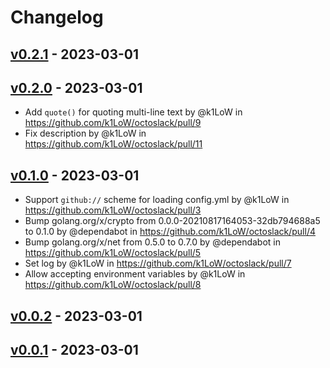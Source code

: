 # Changelog

## [v0.2.1](https://github.com/k1LoW/octoslack/compare/v0.2.0...v0.2.1) - 2023-03-01

## [v0.2.0](https://github.com/k1LoW/octoslack/compare/v0.1.0...v0.2.0) - 2023-03-01
- Add `quote()` for quoting multi-line text by @k1LoW in https://github.com/k1LoW/octoslack/pull/9
- Fix description by @k1LoW in https://github.com/k1LoW/octoslack/pull/11

## [v0.1.0](https://github.com/k1LoW/octoslack/compare/v0.0.2...v0.1.0) - 2023-03-01
- Support `github://` scheme for loading config.yml by @k1LoW in https://github.com/k1LoW/octoslack/pull/3
- Bump golang.org/x/crypto from 0.0.0-20210817164053-32db794688a5 to 0.1.0 by @dependabot in https://github.com/k1LoW/octoslack/pull/4
- Bump golang.org/x/net from 0.5.0 to 0.7.0 by @dependabot in https://github.com/k1LoW/octoslack/pull/5
- Set log by @k1LoW in https://github.com/k1LoW/octoslack/pull/7
- Allow accepting environment variables by @k1LoW in https://github.com/k1LoW/octoslack/pull/8

## [v0.0.2](https://github.com/k1LoW/octoslack/compare/v0.0.1...v0.0.2) - 2023-03-01

## [v0.0.1](https://github.com/k1LoW/octoslack/commits/v0.0.1) - 2023-03-01
